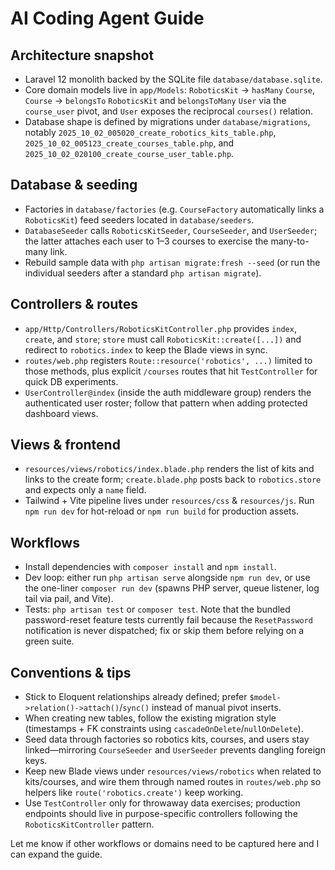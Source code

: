 # AI Coding Agent Guide

## Architecture snapshot
- Laravel 12 monolith backed by the SQLite file `database/database.sqlite`.
- Core domain models live in `app/Models`: `RoboticsKit` → `hasMany` `Course`, `Course` → `belongsTo` `RoboticsKit` and `belongsToMany` `User` via the `course_user` pivot, and `User` exposes the reciprocal `courses()` relation.
- Database shape is defined by migrations under `database/migrations`, notably `2025_10_02_005020_create_robotics_kits_table.php`, `2025_10_02_005123_create_courses_table.php`, and `2025_10_02_020100_create_course_user_table.php`.

## Database & seeding
- Factories in `database/factories` (e.g. `CourseFactory` automatically links a `RoboticsKit`) feed seeders located in `database/seeders`.
- `DatabaseSeeder` calls `RoboticsKitSeeder`, `CourseSeeder`, and `UserSeeder`; the latter attaches each user to 1–3 courses to exercise the many-to-many link.
- Rebuild sample data with `php artisan migrate:fresh --seed` (or run the individual seeders after a standard `php artisan migrate`).

## Controllers & routes
- `app/Http/Controllers/RoboticsKitController.php` provides `index`, `create`, and `store`; `store` must call `RoboticsKit::create([...])` and redirect to `robotics.index` to keep the Blade views in sync.
- `routes/web.php` registers `Route::resource('robotics', ...)` limited to those methods, plus explicit `/courses` routes that hit `TestController` for quick DB experiments.
- `UserController@index` (inside the auth middleware group) renders the authenticated user roster; follow that pattern when adding protected dashboard views.

## Views & frontend
- `resources/views/robotics/index.blade.php` renders the list of kits and links to the create form; `create.blade.php` posts back to `robotics.store` and expects only a `name` field.
- Tailwind + Vite pipeline lives under `resources/css` & `resources/js`. Run `npm run dev` for hot-reload or `npm run build` for production assets.

## Workflows
- Install dependencies with `composer install` and `npm install`.
- Dev loop: either run `php artisan serve` alongside `npm run dev`, or use the one-liner `composer run dev` (spawns PHP server, queue listener, log tail via pail, and Vite).
- Tests: `php artisan test` or `composer test`. Note that the bundled password-reset feature tests currently fail because the `ResetPassword` notification is never dispatched; fix or skip them before relying on a green suite.

## Conventions & tips
- Stick to Eloquent relationships already defined; prefer `$model->relation()->attach()`/`sync()` instead of manual pivot inserts.
- When creating new tables, follow the existing migration style (timestamps + FK constraints using `cascadeOnDelete`/`nullOnDelete`).
- Seed data through factories so robotics kits, courses, and users stay linked—mirroring `CourseSeeder` and `UserSeeder` prevents dangling foreign keys.
- Keep new Blade views under `resources/views/robotics` when related to kits/courses, and wire them through named routes in `routes/web.php` so helpers like `route('robotics.create')` keep working.
- Use `TestController` only for throwaway data exercises; production endpoints should live in purpose-specific controllers following the `RoboticsKitController` pattern.

Let me know if other workflows or domains need to be captured here and I can expand the guide.
